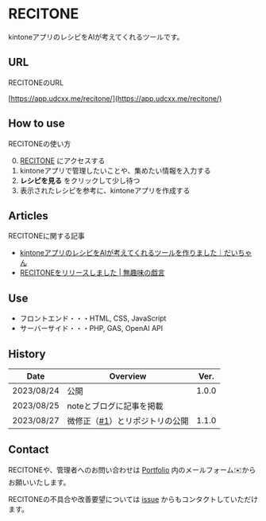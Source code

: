 # RECITONE

kintoneアプリのレシピをAIが考えてくれるツールです。

## URL

RECITONEのURL

[https://app.udcxx.me/recitone/](https://app.udcxx.me/recitone/)

## How to use

RECITONEの使い方

0. [RECITONE](https://app.udcxx.me/recitone/) にアクセスする
0. kintoneアプリで管理したいことや、集めたい情報を入力する
0. **レシピを見る** をクリックして少し待つ
0. 表示されたレシピを参考に、kintoneアプリを作成する

## Articles

RECITONEに関する記事

* [kintoneアプリのレシピをAIが考えてくれるツールを作りました｜だいちゃん](https://note.com/udcxx/n/nbc92c0ffae5c)
* [RECITONEをリリースしました | 無趣味の戯言](https://blog.udcxx.me/article/230825/recitone/)

## Use

* フロントエンド・・・HTML, CSS, JavaScript
* サーバーサイド・・・PHP, GAS, OpenAI API

## History

| Date       | Overview | Ver. |
| ---------- | -------- | ---- |
| 2023/08/24 | 公開 | 1.0.0 |
| 2023/08/25 | noteとブログに記事を掲載 | |
| 2023/08/27 | 微修正（[#1](https://github.com/udcxx/recitone/issues/1)）とリポジトリの公開 | 1.1.0 |

## Contact

RECITONEや、管理者へのお問い合わせは [Portfolio](https://udcxx.me/) 内のメールフォーム✉️からお願いいたします。

RECITONEの不具合や改善要望については [issue](https://github.com/udcxx/recitone/issues) からもコンタクトしていただけます。